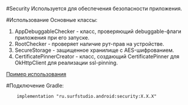 #Security
Используется для обеспечения безопасности приложения.

#Использование
Основные классы:

1. AppDebuggableChecker - класс, проверяющий debuggable-флаги приложения при его запуске.
1. RootChecker - проверяет наличие рут-прав на устройстве.
1. SecureStorage - защищенное хранилище с AES-шифрованием.
1. CertificatePinnerCreator - класс, создающий CertificatePinner для OkHttpClient для реализации ssl-pinning.

[Пример использования](../security-sample)

#Подключение
Gradle:
```
    implementation "ru.surfstudio.android:security:X.X.X"
```